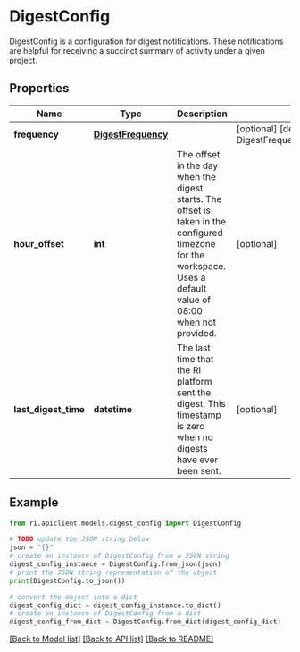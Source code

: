 # DigestConfig

DigestConfig is a configuration for digest notifications. These notifications are helpful for receiving a succinct summary of activity under a given project.

## Properties

Name | Type | Description | Notes
------------ | ------------- | ------------- | -------------
**frequency** | [**DigestFrequency**](DigestFrequency.md) |  | [optional] [default to DigestFrequency.UNSPECIFIED]
**hour_offset** | **int** | The offset in the day when the digest starts. The offset is taken in the configured timezone for the workspace. Uses a default value of 08:00 when not provided. | [optional] 
**last_digest_time** | **datetime** | The last time that the RI platform sent the digest. This timestamp is zero when no digests have ever been sent. | [optional] 

## Example

```python
from ri.apiclient.models.digest_config import DigestConfig

# TODO update the JSON string below
json = "{}"
# create an instance of DigestConfig from a JSON string
digest_config_instance = DigestConfig.from_json(json)
# print the JSON string representation of the object
print(DigestConfig.to_json())

# convert the object into a dict
digest_config_dict = digest_config_instance.to_dict()
# create an instance of DigestConfig from a dict
digest_config_from_dict = DigestConfig.from_dict(digest_config_dict)
```
[[Back to Model list]](../README.md#documentation-for-models) [[Back to API list]](../README.md#documentation-for-api-endpoints) [[Back to README]](../README.md)

